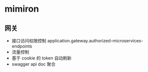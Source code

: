 # mimiron

## 网关
 * 接口访问权限控制 application.gateway.authorized-microservices-endpoints
 * 流量控制
 * 基于 cookie 的 token 自动刷新
 * swagger api doc 聚合
